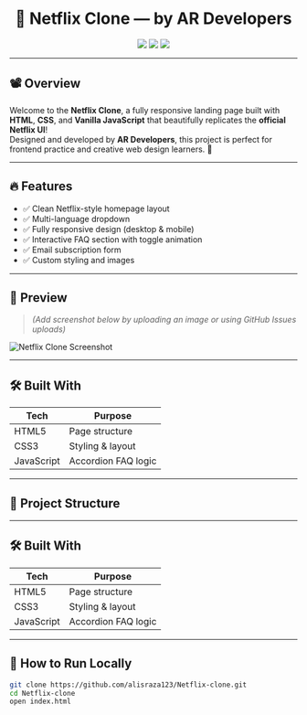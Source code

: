 <h1 align="center">
  🍿 Netflix Clone — by AR Developers
</h1>

<p align="center">
  <img src="https://img.shields.io/badge/HTML5-CSS3-red?style=for-the-badge&logo=html5&logoColor=white" />
  <img src="https://img.shields.io/badge/JavaScript-Pure-yellow?style=for-the-badge&logo=javascript" />
  <img src="https://img.shields.io/badge/Responsive-UI-brightgreen?style=for-the-badge" />
</p>

---

## 📽️ Overview

Welcome to the **Netflix Clone**, a fully responsive landing page built with **HTML**, **CSS**, and **Vanilla JavaScript** that beautifully replicates the **official Netflix UI**!  
Designed and developed by **AR Developers**, this project is perfect for frontend practice and creative web design learners. 🎯

---

## 🔥 Features

- ✅ Clean Netflix-style homepage layout  
- ✅ Multi-language dropdown  
- ✅ Fully responsive design (desktop & mobile)  
- ✅ Interactive FAQ section with toggle animation  
- ✅ Email subscription form  
- ✅ Custom styling and images  

---

## 📸 Preview

> *(Add screenshot below by uploading an image or using GitHub Issues uploads)*

![Netflix Clone Screenshot](https://your-screenshot-link-here.png)

---

## 🛠️ Built With

| Tech        | Purpose                  |
|-------------|--------------------------|
| HTML5       | Page structure           |
| CSS3        | Styling & layout         |
| JavaScript  | Accordion FAQ logic      |

---

## 📁 Project Structure
---
## 🛠️ Built With

| Tech        | Purpose                  |
|-------------|--------------------------|
| HTML5       | Page structure           |
| CSS3        | Styling & layout         |
| JavaScript  | Accordion FAQ logic      |

---

## 🚀 How to Run Locally

```bash
git clone https://github.com/alisraza123/Netflix-clone.git
cd Netflix-clone
open index.html
